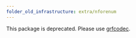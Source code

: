 ```yaml
---
folder_old_infrastructure: extra/nforenum
---
```


This package is deprecated. Please use [grfcodec](../grfcodec-releases/latest.html).
